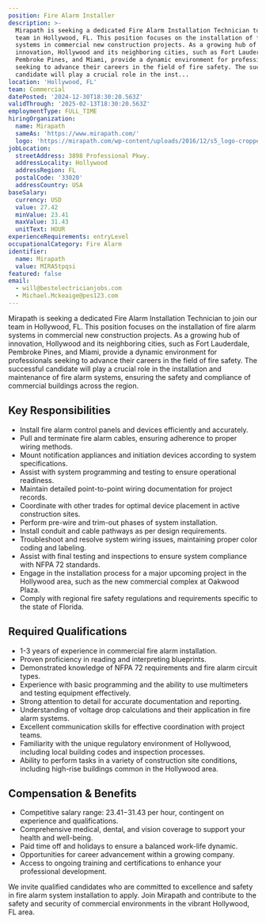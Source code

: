 ```yaml
---
position: Fire Alarm Installer
description: >-
  Mirapath is seeking a dedicated Fire Alarm Installation Technician to join our
  team in Hollywood, FL. This position focuses on the installation of fire alarm
  systems in commercial new construction projects. As a growing hub of
  innovation, Hollywood and its neighboring cities, such as Fort Lauderdale,
  Pembroke Pines, and Miami, provide a dynamic environment for professionals
  seeking to advance their careers in the field of fire safety. The successful
  candidate will play a crucial role in the inst...
location: 'Hollywood, FL'
team: Commercial
datePosted: '2024-12-30T18:30:20.563Z'
validThrough: '2025-02-13T18:30:20.563Z'
employmentType: FULL_TIME
hiringOrganization:
  name: Mirapath
  sameAs: 'https://www.mirapath.com/'
  logo: 'https://mirapath.com/wp-content/uploads/2016/12/s5_logo-cropped.png'
jobLocation:
  streetAddress: 3898 Professional Pkwy.
  addressLocality: Hollywood
  addressRegion: FL
  postalCode: '33020'
  addressCountry: USA
baseSalary:
  currency: USD
  value: 27.42
  minValue: 23.41
  maxValue: 31.43
  unitText: HOUR
experienceRequirements: entryLevel
occupationalCategory: Fire Alarm
identifier:
  name: Mirapath
  value: MIRA5tpqsi
featured: false
email:
  - will@bestelectricianjobs.com
  - Michael.Mckeaige@pes123.com
---
```




Mirapath is seeking a dedicated Fire Alarm Installation Technician to join our team in Hollywood, FL. This position focuses on the installation of fire alarm systems in commercial new construction projects. As a growing hub of innovation, Hollywood and its neighboring cities, such as Fort Lauderdale, Pembroke Pines, and Miami, provide a dynamic environment for professionals seeking to advance their careers in the field of fire safety. The successful candidate will play a crucial role in the installation and maintenance of fire alarm systems, ensuring the safety and compliance of commercial buildings across the region.

## Key Responsibilities
- Install fire alarm control panels and devices efficiently and accurately.
- Pull and terminate fire alarm cables, ensuring adherence to proper wiring methods.
- Mount notification appliances and initiation devices according to system specifications.
- Assist with system programming and testing to ensure operational readiness.
- Maintain detailed point-to-point wiring documentation for project records.
- Coordinate with other trades for optimal device placement in active construction sites.
- Perform pre-wire and trim-out phases of system installation.
- Install conduit and cable pathways as per design requirements.
- Troubleshoot and resolve system wiring issues, maintaining proper color coding and labeling.
- Assist with final testing and inspections to ensure system compliance with NFPA 72 standards.
- Engage in the installation process for a major upcoming project in the Hollywood area, such as the new commercial complex at Oakwood Plaza.
- Comply with regional fire safety regulations and requirements specific to the state of Florida.

## Required Qualifications
- 1-3 years of experience in commercial fire alarm installation.
- Proven proficiency in reading and interpreting blueprints.
- Demonstrated knowledge of NFPA 72 requirements and fire alarm circuit types.
- Experience with basic programming and the ability to use multimeters and testing equipment effectively.
- Strong attention to detail for accurate documentation and reporting.
- Understanding of voltage drop calculations and their application in fire alarm systems.
- Excellent communication skills for effective coordination with project teams.
- Familiarity with the unique regulatory environment of Hollywood, including local building codes and inspection processes.
- Ability to perform tasks in a variety of construction site conditions, including high-rise buildings common in the Hollywood area.

## Compensation & Benefits
- Competitive salary range: $23.41-$31.43 per hour, contingent on experience and qualifications.
- Comprehensive medical, dental, and vision coverage to support your health and well-being.
- Paid time off and holidays to ensure a balanced work-life dynamic.
- Opportunities for career advancement within a growing company.
- Access to ongoing training and certifications to enhance your professional development.

We invite qualified candidates who are committed to excellence and safety in fire alarm system installation to apply. Join Mirapath and contribute to the safety and security of commercial environments in the vibrant Hollywood, FL area.
